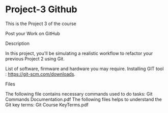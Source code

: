 # Project-3 Github
This is the Project 3 of the course

Post your Work on GitHub

Description

In this project, you'll be simulating a realistic workflow to refactor your previous Project 2 using Git.

List of software, firmware and hardware you may require.
Installing GIT tool : https://git-scm.com/downloads.

Files 

The following file contains necessary commands used to do tasks:
Git Commands Documentation.pdf
The following files helps to understand the Git key terms:
Git Course KeyTerms.pdf

